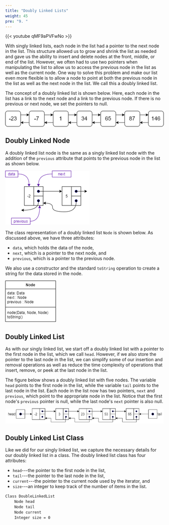 ```yaml
---
title: "Doubly Linked Lists"
weight: 45
pre: "9. "
---
```

{{< youtube qMF9aPVFwNo  >}}

With singly linked lists, each node in the list had a pointer to the next node in the list. This structure allowed us to grow and shrink the list as needed and gave us the ability to insert and delete nodes at the front, middle, or end of the list. However, we often had to use two pointers when manipulating the list to allow us to access the previous node in the list as well as the current node. One way to solve this problem and make our list even more flexible is to allow a node to point at both the previous node in the list as well as the next node in the list. We call this a doubly linked list.

The concept of a doubly linked list is shown below. Here, each node in the list has a link to the next node and a link to the previous node. If there is no previous or next node, we set the pointers to null.

![Doubly Linked List](/images/9/9.3.double.png)
 
## Doubly Linked Node

A doubly linked list node is the same as a singly linked list node with the addition of the `previous` attribute that points to the previous node in the list as shown below.

![Doubly Linked List Node](/images/9/9.10.doublenode.png)
 
The class representation of a doubly linked list `Node` is shown below. As discussed above, we have three attributes: 

* `data`, which holds the data of the node, 
* `next`, which is a pointer to the next node, and 
* `previous`, which is a pointer to the previous node. 

We also use a constructor and the standard `toString` operation to create a string for the data stored in the node.

![Doubly Linked List Node UML](/images/9/9.10.doublenodeuml.png)
 
## Doubly Linked List

As with our singly linked list, we start off a doubly linked list with a pointer to the first node in the list, which we call `head`. However, if we also store the pointer to the last node in the list, we can simplify some of our insertion and removal operations as well as reduce the time complexity of operations that insert, remove, or peek at the last node in the list.

The figure below shows a doubly linked list with five nodes. The variable `head` points to the first node in the list, while the variable `tail` points to the last node in the list. Each node in the list now has two pointers, `next` and `previous`, which point to the appropriate node in the list. Notice that the first node's `previous` pointer is null, while the last node's `next` pointer is also null. 

![Doubly Linked List Detail](/images/9/9.10.double.png)
 
## Doubly Linked List Class

Like we did for our singly linked list, we capture the necessary details for our doubly linked list in a class. The doubly linked list class has four attributes: 

* `head`---the pointer to the first node in the list,
* `tail`---the pointer to the last node in the list, 
* `current`---the pointer to the current node used by the iterator, and
* `size`---an integer to keep track of the number of items in the list.

```tex
Class DoubleLinkedList 
    Node head
    Node tail
    Node current
    Integer size = 0
```


